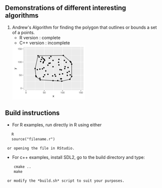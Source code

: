 ## Demonstrations of different interesting algorithms

1. Andrew's Algorithm for finding the polygon that outlines or bounds
   a set of a points.
   - R version   : complete
   - C++ version : incomplete 
   <img src="screenshots/convexhull/1.png" width=50% height=50%>

## Build instructions
   - For R examples, run directly in R using either 
   ```
      R
      source("filename.r")
   ```
     or opening the file in RStudio.
   - For c++ examples, install SDL2, go to the build directory and type: 
   ``` 
       cmake ..
       make
   ```
     or modify the *build.sh* script to suit your purposes.
